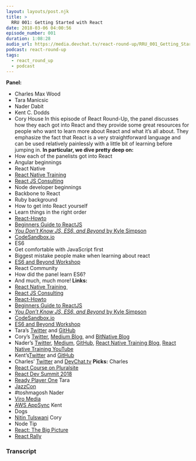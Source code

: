 ```yaml
---
layout: layouts/post.njk
title: >
  RRU 001: Getting Started with React
date: 2018-03-06 04:00:56
episode_number: 001
duration: 1:08:28
audio_url: https://media.devchat.tv/react-round-up/RRU_001_Getting_Started_with_React.mp3
podcast: react-round-up
tags:
  - react_round_up
  - podcast
---
```


**Panel:&nbsp;**

- Charles Max Wood
- Tara Manicsic
- Nader Dabit
- Kent C. Dodds
- Cory House
  In this episode of React Round-Up, the panel discusses how they each got into React and they provide some great resources for people who want to learn more about React and what it’s all about. They emphasize the fact that React is a very straightforward language and can be used relatively painlessly with a little bit of learning before jumping in. **In particular, we dive pretty deep on:**
- How each of the panelists got into React
- Angular beginnings
- React Native
- [React Native Training](https://medium.com/react-native-training)
- [React JS Consulting](http://www.reactjsconsulting.com/)
- Node developer beginnings
- Backbone to React
- Ruby background
- How to get into React yourself
- Learn things in the right order
- [React-Howto](https://github.com/petehunt/react-howto)
- [Beginners Guide to ReactJS](https://egghead.io/courses/the-beginner-s-guide-to-reactjs)
- [_You Don’t Know JS, ES6, and Beyond_ by Kyle Simpson](https://github.com/getify/You-Dont-Know-JS/tree/master/es6%20%2526%20beyond)
- [CodeSandbox.io](https://codesandbox.io/)
- ES6
- Get comfortable with JavaScript first
- Biggest mistake people make when learning about react
- [ES6 and Beyond Workshop](https://www.youtube.com/watch?v=t3R3R7UyN2Y)
- React Community
- How did the panel learn ES6?
- And much, much more!
  **Links:**
- [React Native Training&nbsp;](https://medium.com/react-native-training)
- [React JS Consulting](http://www.reactjsconsulting.com/)
- [React-Howto](https://github.com/petehunt/react-howto)
- [Beginners Guide to ReactJS](https://egghead.io/courses/the-beginner-s-guide-to-reactjs)
- [_You Don’t Know JS, ES6, and Beyond_ by Kyle Simpson](https://github.com/getify/You-Dont-Know-JS/tree/master/es6%2520%2526%2520beyond)
- [CodeSandbox.io](https://codesandbox.io/)
- [ES6 and Beyond Workshop](https://www.youtube.com/watch?v=t3R3R7UyN2Y)
- Tara’s [Twitter](https://twitter.com/Tzmanics) and [GitHub](https://github.com/tzmanics)
- Cory’s [Twitter](https://twitter.com/housecor), [Medium Blog](https://medium.com/@housecor), and [BitNative Blog](https://www.bitnative.com/)
- Nader’s [Twitter](https://twitter.com/dabit3?ref_src=twsrc%255Egoogle%257Ctwcamp%255Eserp%257Ctwgr%255Eauthor), [Medium](https://medium.com/@dabit3), [GitHub](https://github.com/dabit3), [React Native Training Blog](https://medium.com/react-native-training), [React Native Training YouTube](https://www.youtube.com/channel/UC8ivCOllOAo7MfPT9k3Hs-Q)
- Kent’s[Twitter](https://twitter.com/kentcdodds?ref_src=twsrc%255Egoogle%257Ctwcamp%255Eserp%257Ctwgr%255Eauthor) and [GitHub](https://github.com/kentcdodds)
- Charles’ [Twitter](https://twitter.com/cmaxw?ref_src=twsrc%255Egoogle%257Ctwcamp%255Eserp%257Ctwgr%255Eauthor) and [DevChat.tv](https://devchat.tv/)
  **Picks:** Charles
- [React Course on Pluralsite](https://www.pluralsight.com/paths/react)
- [React Dev Summit 2018](https://reactdevsummit.com/)
- [Ready Player One](https://www.audible.com/pd/Sci-Fi-Fantasy/Ready-Player-One-Audiobook/B005FRGT44)
  Tara
- [JazzCon](http://jazzcon.tech/)
- #toshmagosh
  Nader
- [Viro Media](https://viromedia.com/)
- [AWS AppSync](https://aws.amazon.com/appsync/)
  Kent
- Dogs
- [Nitin Tulswani](https://github.com/nitin42)
  Cory
- Node Tip
- [React: The Big Picture](https://www.pluralsight.com/courses/react-big-picture)
- [React Rally](http://www.reactrally.com/)

### Transcript
